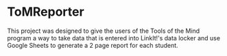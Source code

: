 # ToMReporter
This project was designed to give the users of the Tools of the Mind program a way to take data that is entered into LinkIt!'s data locker and use Google Sheets to generate a 2 page report for each student.
